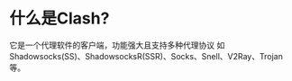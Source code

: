 # 什么是Clash?
它是一个代理软件的客户端，功能强大且支持多种代理协议
如Shadowsocks(SS)、ShadowsocksR(SSR)、Socks、Snell、V2Ray、Trojan等。
